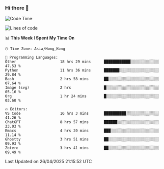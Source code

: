 ### Hi there 👋

<!--
**nicehiro/nicehiro** is a ✨ _special_ ✨ repository because its `README.md` (this file) appears on your GitHub profile.

Here are some ideas to get you started:

- 🔭 I’m currently working on ...
- 🌱 I’m currently learning ...
- 👯 I’m looking to collaborate on ...
- 🤔 I’m looking for help with ...
- 💬 Ask me about ...
- 📫 How to reach me: ...
- 😄 Pronouns: ...
- ⚡ Fun fact: ...
-->

<!--START_SECTION:waka-->
![Code Time](http://img.shields.io/badge/Code%20Time-588%20hrs%2047%20mins-blue)

![Lines of code](https://img.shields.io/badge/From%20Hello%20World%20I%27ve%20Written-1.7%20million%20lines%20of%20code-blue)

📊 **This Week I Spent My Time On** 

```text
🕑︎ Time Zone: Asia/Hong_Kong

💬 Programming Languages: 
Other                    18 hrs 29 mins      ████████████░░░░░░░░░░░░░   47.53 % 
Python                   11 hrs 36 mins      ███████░░░░░░░░░░░░░░░░░░   29.84 % 
Bash                     2 hrs 58 mins       ██░░░░░░░░░░░░░░░░░░░░░░░   07.64 % 
Image (svg)              2 hrs               █░░░░░░░░░░░░░░░░░░░░░░░░   05.16 % 
Org                      1 hr 24 mins        █░░░░░░░░░░░░░░░░░░░░░░░░   03.60 % 

🔥 Editors: 
VS Code                  16 hrs 3 mins       ██████████░░░░░░░░░░░░░░░   41.26 % 
ChatGPT                  8 hrs 57 mins       ██████░░░░░░░░░░░░░░░░░░░   23.03 % 
Emacs                    4 hrs 20 mins       ███░░░░░░░░░░░░░░░░░░░░░░   11.14 % 
Ghostty                  3 hrs 51 mins       ██░░░░░░░░░░░░░░░░░░░░░░░   09.93 % 
Zotero                   3 hrs 41 mins       ██░░░░░░░░░░░░░░░░░░░░░░░   09.49 % 
```


 Last Updated on 26/04/2025 21:15:52 UTC
<!--END_SECTION:waka-->
